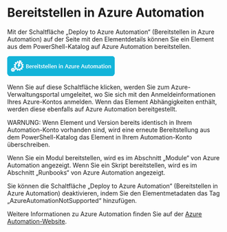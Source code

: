 
Bereitstellen in Azure Automation
===========================

Mit der Schaltfläche „Deploy to Azure Automation“ (Bereitstellen in Azure Automation) auf der Seite mit den Elementdetails können Sie ein Element aus dem PowerShell-Katalog auf Azure Automation bereitstellen.

![Schaltfläche zum Bereitstellen in Azure Automation](Images/DeployToAzureAutomationButton.png)

Wenn Sie auf diese Schaltfläche klicken, werden Sie zum Azure-Verwaltungsportal umgeleitet, wo Sie sich mit den Anmeldeinformationen Ihres Azure-Kontos anmelden.
Wenn das Element Abhängigkeiten enthält, werden diese ebenfalls auf Azure Automation bereitgestellt.

WARNUNG: Wenn Element und Version bereits identisch in Ihrem Automation-Konto vorhanden sind, wird eine erneute Bereitstellung aus dem PowerShell-Katalog das Element in Ihrem Automation-Konto überschreiben.

Wenn Sie ein Modul bereitstellen, wird es im Abschnitt „Module“ von Azure Automation angezeigt.  Wenn Sie ein Skript bereitstellen, wird es im Abschnitt „Runbooks“ von Azure Automation angezeigt.

Sie können die Schaltfläche „Deploy to Azure Automation“ (Bereitstellen in Azure Automation) deaktivieren, indem Sie den Elementmetadaten das Tag „AzureAutomationNotSupported“ hinzufügen.

Weitere Informationen zu Azure Automation finden Sie auf der [Azure Automation-Website](http://azure.microsoft.com/en-us/services/automation/).



<!--HONumber=Aug16_HO3-->


